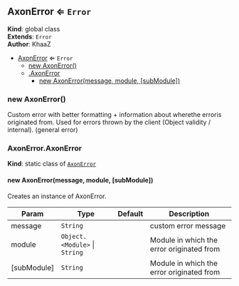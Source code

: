 <a name="AxonError"></a>

## AxonError ⇐ <code>Error</code>
**Kind**: global class  
**Extends**: <code>Error</code>  
**Author**: KhaaZ  

* [AxonError](#AxonError) ⇐ <code>Error</code>
    * [new AxonError()](#new_AxonError_new)
    * [.AxonError](#AxonError.AxonError)
        * [new AxonError(message, module, [subModule])](#new_AxonError.AxonError_new)

<a name="new_AxonError_new"></a>

### new AxonError()
Custom error with better formatting + information about wherethe erroris originated from.
Used for errors thrown by the client (Object validity / internal). (general error)

<a name="AxonError.AxonError"></a>

### AxonError.AxonError
**Kind**: static class of [<code>AxonError</code>](#AxonError)  
<a name="new_AxonError.AxonError_new"></a>

#### new AxonError(message, module, [subModule])
Creates an instance of AxonError.


| Param | Type | Default | Description |
| --- | --- | --- | --- |
| message | <code>String</code> |  | custom error message |
| module | <code>Object.&lt;Module&gt;</code> \| <code>String</code> |  | Module in which the error originated from |
| [subModule] | <code>String</code> | <code></code> | Module in which the error originated from |

